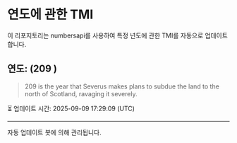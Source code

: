 
# 연도에 관한 TMI

이 리포지토리는 numbersapi를 사용하여 특정 년도에 관한 TMI를 자동으로 업데이트합니다.

## 연도: (209 )
> 209 is the year that Severus makes plans to subdue the land to the north of Scotland, ravaging it severely.

⏳ 업데이트 시간: 2025-09-09 17:29:09 (UTC)

---
자동 업데이트 봇에 의해 관리됩니다.
